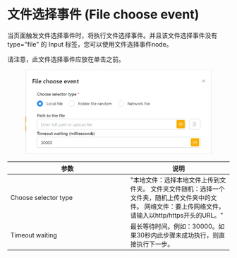 # 文件选择事件 (File choose event)

当页面触发文件选择事件时，将执行文件选择事件。并且该文件选择事件没有 type="file" 的 Input 标签，您可以使用文件选择事件node。

请注意，此文件选择事件应放在单击之前。

<figure><img src="../../.gitbook/assets/image (9).png" alt=""><figcaption></figcaption></figure>

<table><thead><tr><th width="258">参数</th><th>说明</th></tr></thead><tbody><tr><td>Choose selector type</td><td>"本地文件：选择本地文件上传到文件夹。 文件夹文件随机：选择一个文件夹，随机上传文件夹中的文件。 网络文件：要上传网络文件，请输入以http/https开头的URL。"</td></tr><tr><td>Timeout waiting</td><td>最长等待时间。例如：30000。如果30秒内此步骤未成功执行，则直接执行下一步。</td></tr></tbody></table>
